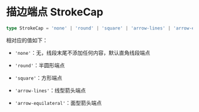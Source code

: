 # 描边端点 StrokeCap

```TypeScript
type StrokeCap = 'none' | 'round' | 'square' | 'arrow-lines' | 'arrow-equilateral'
```

相对应的值如下：

- `'none'`：无，线段末尾不添加任何内容，默认直角线段端点

- `'round'`：半圆形端点

- `'square'`：方形端点

- `'arrow-lines'`：线型箭头端点 

- `'arrow-equilateral'`：面型箭头端点
